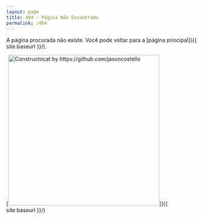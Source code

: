```yaml
---
layout: page
title: 404 - Página Não Encontrada
permalink: /404
---
```


A página procurada não existe. Você pode voltar para a [página principal]({{ site.baseurl }}/).

[<img src="{{ site.baseurl }}/images/404.jpg" alt="Constructocat by https://github.com/jasoncostello" style="width: 400px;"/>]({{ site.baseurl }}/)
